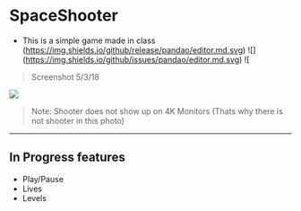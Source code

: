 SpaceShooter
=============
- This is a simple game made in class 
(https://img.shields.io/github/release/pandao/editor.md.svg) ![]
(https://img.shields.io/github/issues/pandao/editor.md.svg) ![

> Screenshot 5/3/18

![](https://i.imgur.com/OzYlE9y.png)
>Note: Shooter does not show up on 4K Monitors (Thats why there is not shooter in this photo)
----


In Progress features
-------------
- Play/Pause
- Lives
- Levels
